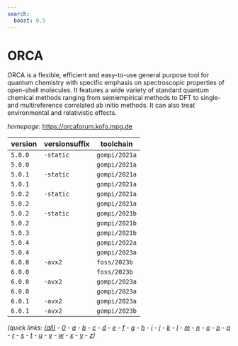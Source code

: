```yaml
---
search:
  boost: 0.5
---
```

# ORCA

ORCA is a flexible, efficient and easy-to-use general purpose tool for quantum chemistry with specific emphasis on spectroscopic properties of open-shell molecules. It features a wide variety of standard quantum chemical methods ranging from semiempirical methods to DFT to single- and multireference correlated ab initio methods. It can also treat environmental and relativistic effects.

*homepage*: <https://orcaforum.kofo.mpg.de>

version | versionsuffix | toolchain
--------|---------------|----------
``5.0.0`` | ``-static`` | ``gompi/2021a``
``5.0.0`` |  | ``gompi/2021a``
``5.0.1`` | ``-static`` | ``gompi/2021a``
``5.0.1`` |  | ``gompi/2021a``
``5.0.2`` | ``-static`` | ``gompi/2021a``
``5.0.2`` |  | ``gompi/2021a``
``5.0.2`` | ``-static`` | ``gompi/2021b``
``5.0.2`` |  | ``gompi/2021b``
``5.0.3`` |  | ``gompi/2021b``
``5.0.4`` |  | ``gompi/2022a``
``5.0.4`` |  | ``gompi/2023a``
``6.0.0`` | ``-avx2`` | ``foss/2023b``
``6.0.0`` |  | ``foss/2023b``
``6.0.0`` | ``-avx2`` | ``gompi/2023a``
``6.0.0`` |  | ``gompi/2023a``
``6.0.1`` | ``-avx2`` | ``gompi/2023a``
``6.0.1`` | ``-avx2`` | ``gompi/2023b``


*(quick links: [(all)](../index.md) - [0](../0/index.md) - [a](../a/index.md) - [b](../b/index.md) - [c](../c/index.md) - [d](../d/index.md) - [e](../e/index.md) - [f](../f/index.md) - [g](../g/index.md) - [h](../h/index.md) - [i](../i/index.md) - [j](../j/index.md) - [k](../k/index.md) - [l](../l/index.md) - [m](../m/index.md) - [n](../n/index.md) - [o](../o/index.md) - [p](../p/index.md) - [q](../q/index.md) - [r](../r/index.md) - [s](../s/index.md) - [t](../t/index.md) - [u](../u/index.md) - [v](../v/index.md) - [w](../w/index.md) - [x](../x/index.md) - [y](../y/index.md) - [z](../z/index.md))*

